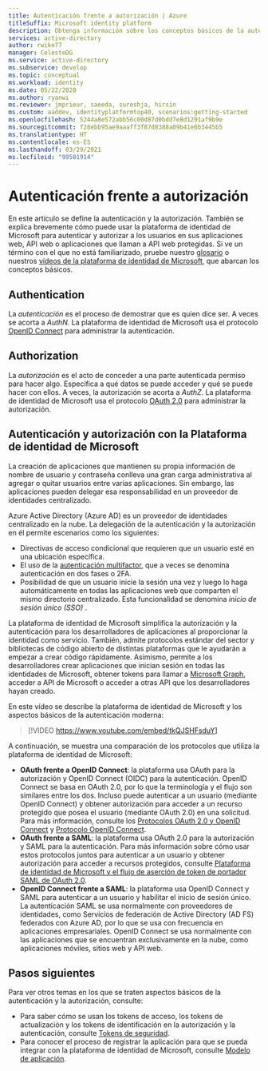 ```yaml
---
title: Autenticación frente a autorización | Azure
titleSuffix: Microsoft identity platform
description: Obtenga información sobre los conceptos básicos de la autenticación y la autorización de la Plataforma de identidad de Microsoft.
services: active-directory
author: rwike77
manager: CelesteDG
ms.service: active-directory
ms.subservice: develop
ms.topic: conceptual
ms.workload: identity
ms.date: 05/22/2020
ms.author: ryanwi
ms.reviewer: jmprieur, saeeda, sureshja, hirsin
ms.custom: aaddev, identityplatformtop40, scenarios:getting-started
ms.openlocfilehash: 5244a8e572abb56c00d87d0bdd7e8d1291af9b9e
ms.sourcegitcommit: f28ebb95ae9aaaff3f87d8388a09b41e0b3445b5
ms.translationtype: HT
ms.contentlocale: es-ES
ms.lasthandoff: 03/29/2021
ms.locfileid: "99581914"
---
```

# <a name="authentication-vs-authorization"></a>Autenticación frente a autorización

En este artículo se define la autenticación y la autorización. También se explica brevemente cómo puede usar la plataforma de identidad de Microsoft para autenticar y autorizar a los usuarios en sus aplicaciones web, API web o aplicaciones que llaman a API web protegidas. Si ve un término con el que no está familiarizado, pruebe nuestro [glosario](developer-glossary.md) o nuestros [vídeos de la plataforma de identidad de Microsoft](identity-videos.md), que abarcan los conceptos básicos.

## <a name="authentication"></a>Authentication

La *autenticación* es el proceso de demostrar que es quien dice ser. A veces se acorta a *AuthN*. La plataforma de identidad de Microsoft usa el protocolo [OpenID Connect](https://openid.net/connect/) para administrar la autenticación.

## <a name="authorization"></a>Authorization

La *autorización* es el acto de conceder a una parte autenticada permiso para hacer algo. Especifica a qué datos se puede acceder y qué se puede hacer con ellos. A veces, la autorización se acorta a *AuthZ*. La plataforma de identidad de Microsoft usa el protocolo [OAuth 2.0](https://oauth.net/2/) para administrar la autorización.

## <a name="authentication-and-authorization-using-the-microsoft-identity-platform"></a>Autenticación y autorización con la Plataforma de identidad de Microsoft

La creación de aplicaciones que mantienen su propia información de nombre de usuario y contraseña conlleva una gran carga administrativa al agregar o quitar usuarios entre varias aplicaciones. Sin embargo, las aplicaciones pueden delegar esa responsabilidad en un proveedor de identidades centralizado.

Azure Active Directory (Azure AD) es un proveedor de identidades centralizado en la nube. La delegación de la autenticación y la autorización en él permite escenarios como los siguientes:

- Directivas de acceso condicional que requieren que un usuario esté en una ubicación específica.
- El uso de la [autenticación multifactor](../authentication/concept-mfa-howitworks.md), que a veces se denomina autenticación en dos fases o 2FA.
- Posibilidad de que un usuario inicie la sesión una vez y luego lo haga automáticamente en todas las aplicaciones web que comparten el mismo directorio centralizado. Esta funcionalidad se denomina *inicio de sesión único (SSO)* .

La plataforma de identidad de Microsoft simplifica la autorización y la autenticación para los desarrolladores de aplicaciones al proporcionar la identidad como servicio. También, admite protocolos estándar del sector y bibliotecas de código abierto de distintas plataformas que le ayudarán a empezar a crear código rápidamente. Asimismo, permite a los desarrolladores crear aplicaciones que inician sesión en todas las identidades de Microsoft, obtener tokens para llamar a [Microsoft Graph](https://developer.microsoft.com/graph/), acceder a API de Microsoft o acceder a otras API que los desarrolladores hayan creado.

En este vídeo se describe la plataforma de identidad de Microsoft y los aspectos básicos de la autenticación moderna: 

> [!VIDEO https://www.youtube.com/embed/tkQJSHFsduY]

A continuación, se muestra una comparación de los protocolos que utiliza la plataforma de identidad de Microsoft:

* **OAuth frente a OpenID Connect**: la plataforma usa OAuth para la autorización y OpenID Connect (OIDC) para la autenticación. OpenID Connect se basa en OAuth 2.0, por lo que la terminología y el flujo son similares entre los dos. Incluso puede autenticar a un usuario (mediante OpenID Connect) y obtener autorización para acceder a un recurso protegido que posea el usuario (mediante OAuth 2.0) en una solicitud. Para más información, consulte los [Protocolos OAuth 2.0 y OpenID Connect](active-directory-v2-protocols.md) y [Protocolo OpenID Connect](v2-protocols-oidc.md).
* **OAuth frente a SAML**: la plataforma usa OAuth 2.0 para la autorización y SAML para la autenticación. Para más información sobre cómo usar estos protocolos juntos para autenticar a un usuario y obtener autorización para acceder a recursos protegidos, consulte [Plataforma de identidad de Microsoft y el flujo de aserción de token de portador SAML de OAuth 2.0](./scenario-token-exchange-saml-oauth.md).
* **OpenID Connect frente a SAML**: la plataforma usa OpenID Connect y SAML para autenticar a un usuario y habilitar el inicio de sesión único. La autenticación SAML se usa normalmente con proveedores de identidades, como Servicios de federación de Active Directory (AD FS) federados con Azure AD, por lo que se usa con frecuencia en aplicaciones empresariales. OpenID Connect se usa normalmente con las aplicaciones que se encuentran exclusivamente en la nube, como aplicaciones móviles, sitios web y API web.

## <a name="next-steps"></a>Pasos siguientes

Para ver otros temas en los que se traten aspectos básicos de la autenticación y la autorización, consulte:

* Para saber cómo se usan los tokens de acceso, los tokens de actualización y los tokens de identificación en la autorización y la autenticación, consulte [Tokens de seguridad](security-tokens.md).
* Para conocer el proceso de registrar la aplicación para que se pueda integrar con la plataforma de identidad de Microsoft, consulte [Modelo de aplicación](application-model.md).